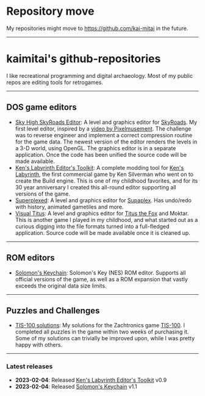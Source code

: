 # Repository move

My repositories might move to https://github.com/kai-mitai in the future.

--- 

# kaimitai's github-repositories

I like recreational programming and digital archaeology. Most of my public repos are editing tools for retrogames.

--- 

## DOS game editors

- [Sky High SkyRoads Editor](https://github.com/kaimitai/skyhigh_releases): A level and graphics editor for [SkyRoads](http://www.bluemoon.ee/history/skyroads/). My first level editor, inspired by a [video by Pixelmusement](https://www.youtube.com/watch?v=eH4JM5tLtDs). The challenge was to reverse engineer and implement a correct compression routine for the game data. The newest version of the editor renders the levels in a 3-D world, using OpenGL. The graphics editor is in a separate application. Once the code has been unified the source code will be made available.
- [Ken's Labyrinth Editor's Toolkit](https://github.com/kaimitai/klabkit-sdl): A complete modding tool for [Ken's Labyrinth](http://advsys.net/ken/klab.htm), the first commercial game by Ken Silverman who went on to create the Build engine. This is one of my childhood favorites, and for its 30 year anniversary I created this all-round editor supporting all versions of the game.
- [Superplexed](https://github.com/kaimitai/superplexed): A level and graphics editor for [Supaplex](https://www.supaplex.online/). Has undo/redo with history, animated gametiles and more.
- [Visual Titus](https://github.com/kaimitai/vtitus): A level and graphics editor for [Titus the Fox](http://ttf.mine.nu/) and Moktar. This is another game I played in my childhood, and what started out as a curious digging into the file formats turned into a full-fledged application. Source code will be made available once it is cleaned up.
  
--- 

## ROM editors

- [Solomon's Keychain](https://github.com/kaimitai/skchain): Solomon's Key (NES) ROM editor. Supports all official versions of the game, as well as a ROM expansion that vastly exceeds the original data size limits.
  
--- 

## Puzzles and Challenges 

- [TIS-100 solutions](https://github.com/kaimitai/TIS-100/): My solutions for the Zachtronics game [TIS-100](https://zachtronics.com/tis-100/). I completed all puzzles in the game within two weeks of purchasing it. Some of my solutions can trivially be improved upon, while I was pretty happy with others.


---
### Latest releases
* <b>2023-02-04</b>: Released [Ken's Labyrinth Editor's Toolkit](https://github.com/kaimitai/klabkit-sdl) v0.9
* <b>2023-02-04</b>: Released [Solomon's Keychain](https://github.com/kaimitai/skchain) v1.1

